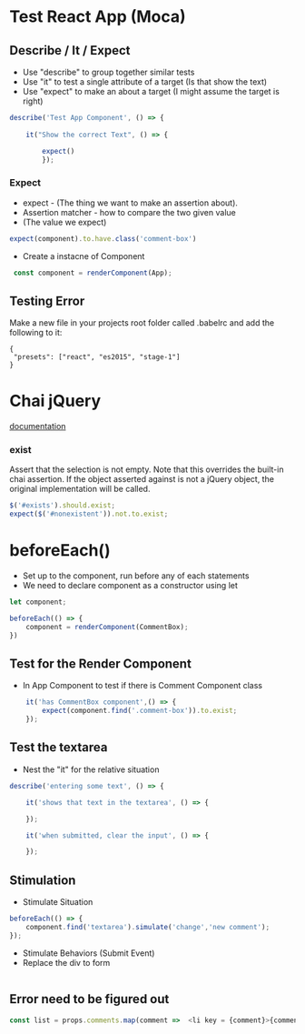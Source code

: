 # Test React App (Moca)

## Describe / It / Expect
- Use "describe" to group together similar tests
- Use "it" to test a single attribute of a target (Is that show the text)
- Use "expect" to make an 
 about a target (I might assume the target is right)

```js
describe('Test App Component', () => {
 
    it("Show the correct Text", () => {

        expect()
		});
```

### Expect
- expect - (The thing we want to make an assertion about).
- Assertion matcher - how to compare the two given value 
- (The value we expect)

```js
expect(component).to.have.class('comment-box')
```
- Create a instacne of Component
```js
 const component = renderComponent(App);
```

## Testing Error 
Make a new file in your projects root folder called .babelrc and add the following to it:
```
{
 "presets": ["react", "es2015", "stage-1"]
}
```

# Chai jQuery
[documentation](https://github.com/chaijs/chai-jquery)

### exist
Assert that the selection is not empty. Note that this overrides the built-in chai assertion. If the object asserted against is not a jQuery object, the original implementation will be called.

```js
$('#exists').should.exist;
expect($('#nonexistent')).not.to.exist;
```


# beforeEach()
- Set up to the component, run before any of each statements
- We need to declare component as a constructor using let
```js
let component;

beforeEach(() => {
    component = renderComponent(CommentBox);
})
```

## Test for the Render Component
- In App Component to test if there is Comment Component class
```js
    it('has CommentBox component',() => {
        expect(component.find('.comment-box')).to.exist;
    });
```

## Test the textarea
- Nest the "it" for the relative situation

```js
describe('entering some text', () => {

    it('shows that text in the textarea', () => {

    });

    it('when submitted, clear the input', () => {

    });
```

## Stimulation
- Stimulate Situation
```js
beforeEach(() => {
    component.find('textarea').simulate('change','new comment');
});
```
- Stimulate Behaviors (Submit Event)
- Replace the div to form
```js

```

## Error need to be figured out
```js
const list = props.comments.map(comment =>  <li key = {comment}>{comment}</li> );
```